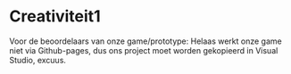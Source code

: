 # Creativiteit1
Voor de beoordelaars van onze game/prototype:
Helaas werkt onze game niet via Github-pages, dus ons project moet worden gekopieerd in Visual Studio, excuus.
